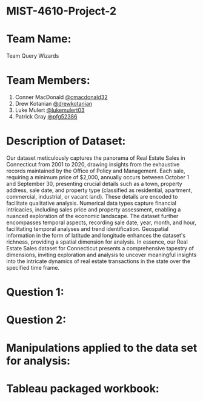 # MIST-4610-Project-2

# Team Name:
Team Query Wizards

# Team Members:
1. Conner MacDonald [@cmacdonald32](https://github.com/cmacdonald32)
2. Drew Kotanian [@drewkotanian](https://github.com/drewkotanian)
3. Luke Mulert [@lukemulert03](https://github.com/lukemulert03)
4. Patrick Gray [@pfg52386](https://github.com/pfg52386)

# Description of Dataset:
Our dataset meticulously captures the panorama of Real Estate Sales in Connecticut from 2001 to 2020, drawing insights from the exhaustive records maintained by the Office of Policy and Management. Each sale, requiring a minimum price of $2,000, annually occurs between October 1 and September 30, presenting crucial details such as a town, property address, sale date, and property type (classified as residential, apartment, commercial, industrial, or vacant land). These details are encoded to facilitate qualitative analysis. Numerical data types capture financial intricacies, including sales price and property assessment, enabling a nuanced exploration of the economic landscape. The dataset further encompasses temporal aspects, recording sale date, year, month, and hour, facilitating temporal analyses and trend identification. Geospatial information in the form of latitude and longitude enhances the dataset's richness, providing a spatial dimension for analysis. In essence, our Real Estate Sales dataset for Connecticut presents a comprehensive tapestry of dimensions, inviting exploration and analysis to uncover meaningful insights into the intricate dynamics of real estate transactions in the state over the specified time frame.

# Question 1:

# Question 2:

#  Manipulations applied to the data set for analysis:

# Tableau packaged workbook:

